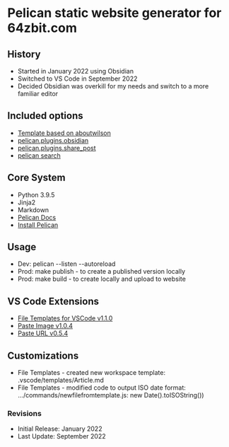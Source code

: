 # Pelican static website generator for 64zbit.com

## History
* Started in January 2022 using Obsidian
* Switched to VS Code in September 2022
* Decided Obsidian was overkill for my needs and switch to a more familiar editor

## Included options
- [Template based on aboutwilson](https://github.com/getpelican/pelican-themes/tree/master/aboutwilson)
- [pelican.plugins.obsidian](https://github.com/jonathan-s/pelican-obsidian)
- [pelican.plugins.share_post](https://github.com/pelican-plugins/share-post)
- [pelican search](https://github.com/pelican-plugins/search)

## Core System
- Python 3.9.5
- Jinja2
- Markdown
- [Pelican Docs](https://docs.getpelican.com/en/latest/quickstart.html)
- [Install Pelican](https://docs.getpelican.com/en/latest/install.html)

## Usage
- Dev: pelican --listen --autoreload
- Prod: make publish - to create a published version locally
- Prod: make build - to create locally and upload to website

## VS Code Extensions
* [File Templates for VSCode v1.1.0](https://marketplace.visualstudio.com/items?itemName=bam.vscode-file-templates)
* [Paste Image v1.0.4](https://marketplace.visualstudio.com/items?itemName=mushan.vscode-paste-image)
* [Paste URL v0.5.4](https://marketplace.visualstudio.com/items?itemName=kukushi.pasteurl)

## Customizations
* File Templates - created new workspace template: .vscode/templates/Article.md
* File Templates - modified code to output ISO date format: .../commands/newfilefromtemplate.js: new Date().toISOString())

### Revisions
- Initial Release: January 2022 
- Last Update: September 2022